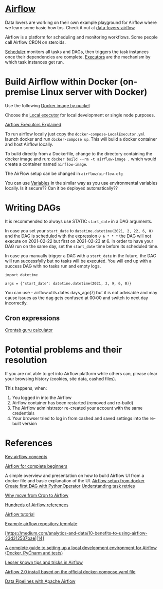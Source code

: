 # [Airflow][7]

Data lovers are working on their own example playground for Airflow where we learn some basic how tos. Check it out at [data-lovers-airflow][22]

Airflow is a platform for scheduling and monitoring workflows. Some people call Airflow CRON on steroids.

[Scheduler][16] monitors all tasks and DAGs, then triggers the task instances once their dependencies are complete.
[Executors][15] are the mechanism by which task instances get run.

# Build Airflow within Docker (on-premise Linux server with Docker)
Use the following [Docker image by puckel][2]

Choose the [Local executor][3] for local development or single node purposes.

[Airflow Executors Explained][19]

To run airflow locally just copy the `docker-compose-LocalExecutor.yml` launch docker and run `docker-compose up`.
This will build a docker container and host Airflow locally.

To build directly from a Dockerfile, change to the directory containing the docker image and run:
`docker build --rm -t airflow-image .` which would create a container named `airflow-image`.

The AirFlow setup can be changed in `airflow/airflow.cfg`

You can use [Variables][13] in the similar way as you use environmental variables locally. 
Is it secure??
Can it be deployed automatically?? 

# Writing DAGs

It is recommended to always use STATIC `start_date` in a DAG arguments.

In case you set your `start_date` to `datetime.datetime(2021, 2, 22, 6, 0)` and the DAG is scheduled with the expression `0 6 * * *` the DAG will not execute on 2021-02-22 but first on 2021-02-23 at 6. 
In order to have your DAG run on the same day, set the `start_date` time before its scheduled time.

In case you manually trigger a DAG with a `start_date` in the future, the DAG will run successfylly but no tasks will be executed. You will end up with a success DAG with no tasks run and empty logs.

```
import datetime

args = {"start_date": datetime.datetime(2021, 2, 9, 6, 0)}
```

You can use - airflow.utils.dates.days_ago(7) but it is not advisable and may cause issues as the dag gets confused at 00:00 and switch to next day incorrectly.

## Cron expressions
[Crontab guru calculator][17]

# Potential problems and their resolution
If you are not able to get into Airflow platform while others can, please clear your browsing history (cookies, site data, cashed files). 

This happens, when: 
1. You logged in into the Airflow
2. Airflow container has been restarted (removed and re-build)
3. The Airflow administrator re-created your account with the same credentials
4. Your browser tried to log in from cashed and saved settings into the re-built version

# References
[Key airflow concepts][4]

[Airflow for complete beginners][1]

A simple overview and presentation on how to build Airflow UI from a docker file and basic explanation of the UI.
[Airflow setup from docker][5]
[Create first DAG with PythonOperator][8]
[Understanding task retries][9]

[Why move from Cron to Airflow][6]

[Hundreds of Airflow references][10]

[Airflow tutorial][11]

[Example airflow repository template][12]

[https://medium.com/analytics-and-data/10-benefits-to-using-airflow-33d312537bae][14]

[A complete guide to setting up a local development environment for Airflow (Docker, PyCharm and tests)][18]

[Lesser known tips and tricks in Airflow][20]

[Airflow 2.0 install based on the official docker-compose.yaml file][21]

[Data Pipelines with Apache Airflow][23]

[1]: https://medium.com/@itunpredictable/apache-airflow-on-docker-for-complete-beginners-cf76cf7b2c9a
[2]: https://github.com/puckel/docker-airflow
[3]: https://airflow.apache.org/docs/apache-airflow/stable/executor/local.html
[4]: https://airflow.apache.org/docs/stable/concepts.html
[5]: https://www.youtube.com/watch?v=20HDFbYyAY0
[6]: https://medium.com/videoamp/what-we-learned-migrating-off-cron-to-airflow-b391841a0da4
[7]: https://airflow.apache.org
[8]: https://www.youtube.com/watch?v=IsWfoXY_Duk
[9]: https://www.youtube.com/watch?v=2N6uR0kTTxo
[10]: https://github.com/jghoman/awesome-apache-airflow
[11]: https://www.youtube.com/watch?v=vvr_WNzEXBE
[12]: https://github.com/soggycactus/airflow-repo-template
[13]: https://airflow.apache.org/docs/apache-airflow/stable/howto/variable.html
[14]: https://medium.com/analytics-and-data/10-benefits-to-using-airflow-33d312537bae
[15]: https://airflow.apache.org/docs/apache-airflow/stable/executor/index.html
[16]: https://airflow.apache.org/docs/apache-airflow/stable/scheduler.html
[17]: https://crontab.guru/
[18]: https://medium.com/ninjavan-tech/setting-up-a-complete-local-development-environment-for-airflow-docker-pycharm-and-tests-3577ddb4ca94
[19]: https://www.astronomer.io/guides/airflow-executors-explained
[20]: https://medium.com/datareply/airflow-lesser-known-tips-tricks-and-best-practises-cf4d4a90f8f
[21]: https://www.youtube.com/watch?v=J6azvFhndLg
[22]: https://github.com/JurajPalka/data-lovers-airflow
[23]: https://www.manning.com/books/data-pipelines-with-apache-airflow?query=data#toc
